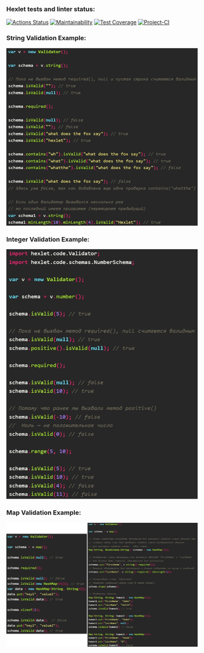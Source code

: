 ### Hexlet tests and linter status:
[![Actions Status](https://github.com/LbnvAI/java-project-78/actions/workflows/hexlet-check.yml/badge.svg)](https://github.com/LbnvAI/java-project-78/actions)
[![Maintainability](https://api.codeclimate.com/v1/badges/3dd5cc83690944e45c19/maintainability)](https://codeclimate.com/github/LbnvAI/java-project-78/maintainability)
[![Test Coverage](https://api.codeclimate.com/v1/badges/3dd5cc83690944e45c19/test_coverage)](https://codeclimate.com/github/LbnvAI/java-project-78/test_coverage)
[![Project-CI](https://github.com/LbnvAI/java-project-78/actions/workflows/Project-CI.yml/badge.svg)](https://github.com/LbnvAI/java-project-78/actions/workflows/Project-CI.yml)

### String Validation Example:

![String Validation Example](https://github.com/LbnvAI/java-project-78/blob/main/screenshots/stringvalidation.jpg)

### Integer Validation Example:

![Integer Validation Example](https://github.com/LbnvAI/java-project-78/blob/main/screenshots/integervalidation.jpg)

### Map Validation Example:

![Map Validation Example](https://github.com/LbnvAI/java-project-78/blob/main/screenshots/mapvalidation.jpg)
